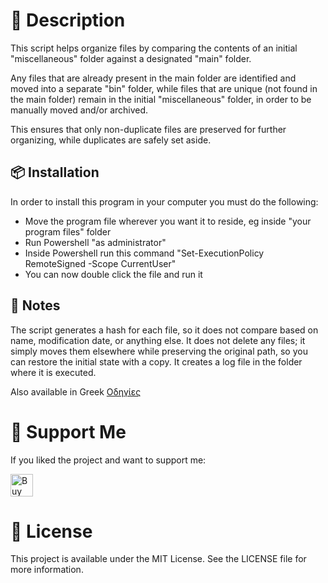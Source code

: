 
# 🚀 Description

This script helps organize files by comparing the contents of an initial "miscellaneous" folder against a designated "main" folder. 

Any files that are already present in the main folder are identified and moved into a separate "bin" folder, while files that are unique (not found in the main folder) remain in the initial "miscellaneous" folder, in order to be manually moved and/or archived. 

This ensures that only non-duplicate files are preserved for further organizing, while duplicates are safely set aside.
 
## 📦 Installation

In order to install this program in your computer you must do the following:
- Move the program file wherever you want it to reside, eg inside "your program files" folder
- Run Powershell "as administrator"
- Inside Powershell run this command "Set-ExecutionPolicy RemoteSigned -Scope CurrentUser"
- You can now double click the file and run it
 
## 🧰 Notes

The script generates a hash for each file, so it does not compare based on name, modification date, or anything else. 
It does not delete any files; it simply moves them elsewhere while preserving the original path, so you can restore the initial state with a copy.
It creates a log file in the folder where it is executed.

Also available in Greek [Οδηγίες](docs/el/README_el.md)

# 💸 Support Me

If you liked the project and want to support me:

<a href='https://ko-fi.com/E1E01KVQEY' target='_blank'><img height='36' style='border:0px;height:36px;' src='https://storage.ko-fi.com/cdn/kofi6.png?v=6' border='0' alt='Buy Me a Coffee at ko-fi.com' /></a>
 
# 📄 License
This project is available under the MIT License. See the LICENSE file for more information.
